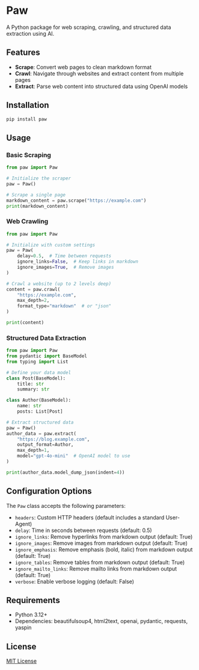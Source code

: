 # Paw

A Python package for web scraping, crawling, and structured data extraction using AI.

## Features

- **Scrape**: Convert web pages to clean markdown format
- **Crawl**: Navigate through websites and extract content from multiple pages
- **Extract**: Parse web content into structured data using OpenAI models

## Installation

```bash
pip install paw
```

## Usage

### Basic Scraping

```python
from paw import Paw

# Initialize the scraper
paw = Paw()

# Scrape a single page
markdown_content = paw.scrape("https://example.com")
print(markdown_content)
```

### Web Crawling

```python
from paw import Paw

# Initialize with custom settings
paw = Paw(
    delay=0.5,  # Time between requests
    ignore_links=False,  # Keep links in markdown
    ignore_images=True,  # Remove images
)

# Crawl a website (up to 2 levels deep)
content = paw.crawl(
    "https://example.com",
    max_depth=2,
    format_type="markdown"  # or "json"
)

print(content)
```

### Structured Data Extraction

```python
from paw import Paw
from pydantic import BaseModel
from typing import List

# Define your data model
class Post(BaseModel):
    title: str
    summary: str

class Author(BaseModel):
    name: str
    posts: List[Post]

# Extract structured data
paw = Paw()
author_data = paw.extract(
    "https://blog.example.com",
    output_format=Author,
    max_depth=1,
    model="gpt-4o-mini"  # OpenAI model to use
)

print(author_data.model_dump_json(indent=4))
```

## Configuration Options

The `Paw` class accepts the following parameters:

- `headers`: Custom HTTP headers (default includes a standard User-Agent)
- `delay`: Time in seconds between requests (default: 0.5)
- `ignore_links`: Remove hyperlinks from markdown output (default: True)
- `ignore_images`: Remove images from markdown output (default: True)
- `ignore_emphasis`: Remove emphasis (bold, italic) from markdown output (default: True)
- `ignore_tables`: Remove tables from markdown output (default: True)
- `ignore_mailto_links`: Remove mailto links from markdown output (default: True)
- `verbose`: Enable verbose logging (default: False)

## Requirements

- Python 3.12+
- Dependencies: beautifulsoup4, html2text, openai, pydantic, requests, yaspin

## License

[MIT License](LICENSE)